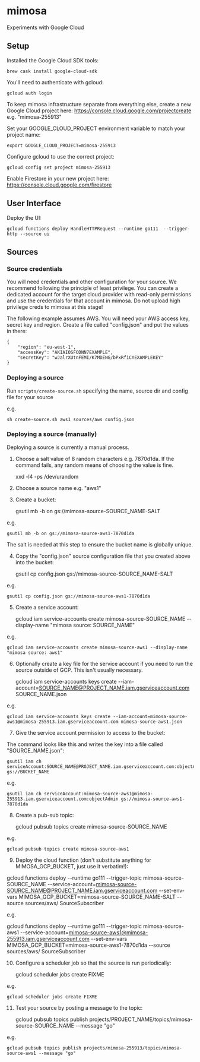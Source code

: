 # mimosa

Experiments with Google Cloud

## Setup

Installed the Google Cloud SDK tools:

    brew cask install google-cloud-sdk

You'll need to authenticate with gcloud:

    gcloud auth login

To keep mimosa infrastructure separate from everything else, create a new Google Cloud project here: https://console.cloud.google.com/projectcreate e.g. "mimosa-255913"

Set your GOOGLE_CLOUD_PROJECT environment variable to match your project name:

    export GOOGLE_CLOUD_PROJECT=mimosa-255913

Configure gcloud to use the correct project:

    gcloud config set project mimosa-255913

Enable Firestore in your new project here: https://console.cloud.google.com/firestore

## User Interface

Deploy the UI:

    gcloud functions deploy HandleHTTPRequest --runtime go111  --trigger-http --source ui

## Sources

### Source credentials

You will need credentials and other configuration for your source. We recommend following the principle of least privilege. You can create a dedicated account for the target cloud provider with read-only permissions and use the credentials for that account in mimosa. Do not upload high privilege creds to mimosa at this stage!


The following example assumes AWS. You will need your AWS access key, secret key and region. Create a file called "config.json" and put the values in there:

```
{
    "region": "eu-west-1",
    "accessKey": "AKIAIOSFODNN7EXAMPLE",
    "secretKey": "wJalrXUtnFEMI/K7MDENG/bPxRfiCYEXAMPLEKEY"
}
```

### Deploying a source

Run `scripts/create-source.sh` specifying the name, source dir and config file for your source

e.g.

    sh create-source.sh aws1 sources/aws config.json

### Deploying a source (manually)

Deploying a source is currently a manual process.

1) Choose a salt value of 8 random characters e.g. 7870d1da. If the command fails, any random means of choosing the value is fine.

    xxd -l4 -ps /dev/urandom

2) Choose a source name e.g. "aws1"

3) Create a bucket:

    gsutil mb -b on gs://mimosa-source-SOURCE_NAME-SALT

e.g.

    gsutil mb -b on gs://mimosa-source-aws1-7870d1da

The salt is needed at this step to ensure the bucket name is globally unique.

4) Copy the "config.json" source configuration file that you created above into the bucket:

    gsutil cp config.json gs://mimosa-source-SOURCE_NAME-SALT

e.g.

    gsutil cp config.json gs://mimosa-source-aws1-7870d1da

5) Create a service account:

    gcloud iam service-accounts create mimosa-source-SOURCE_NAME --display-name "mimosa source: SOURCE_NAME"

e.g.

    gcloud iam service-accounts create mimosa-source-aws1 --display-name "mimosa source: aws1"

6) Optionally create a key file for the service account if you need to run the source outside of GCP. This isn't usually necessary.

    gcloud iam service-accounts keys create --iam-account=SOURCE_NAME@PROJECT_NAME.iam.gserviceaccount.com SOURCE_NAME.json

e.g.

    gcloud iam service-accounts keys create --iam-account=mimosa-source-aws1@mimosa-255913.iam.gserviceaccount.com mimosa-source-aws1.json

7) Give the service account permission to access to the bucket:

The command looks like this and writes the key into a file called "SOURCE_NAME.json":

    gsutil iam ch serviceAccount:SOURCE_NAME@PROJECT_NAME.iam.gserviceaccount.com:objectAdmin gs://BUCKET_NAME

e.g.

    gsutil iam ch serviceAccount:mimosa-source-aws1@mimosa-255913.iam.gserviceaccount.com:objectAdmin gs://mimosa-source-aws1-7870d1da

8) Create a pub-sub topic:

    gcloud pubsub topics create mimosa-source-SOURCE_NAME

e.g.

    gcloud pubsub topics create mimosa-source-aws1

9) Deploy the cloud function (don't substitute anything for MIMOSA_GCP_BUCKET, just use it verbatim!):

gcloud functions deploy --runtime go111 --trigger-topic mimosa-source-SOURCE_NAME --service-account=mimosa-source-SOURCE_NAME@PROJECT_NAME.iam.gserviceaccount.com --set-env-vars MIMOSA_GCP_BUCKET=mimosa-source-SOURCE_NAME-SALT --source sources/aws/ SourceSubscriber

e.g.

gcloud functions deploy --runtime go111 --trigger-topic mimosa-source-aws1 --service-account=mimosa-source-aws1@mimosa-255913.iam.gserviceaccount.com --set-env-vars MIMOSA_GCP_BUCKET=mimosa-source-aws1-7870d1da --source sources/aws/ SourceSubscriber


10) Configure a scheduler job so that the source is run periodically:

    gcloud scheduler jobs create FIXME

e.g.

    gcloud scheduler jobs create FIXME

11) Test your source by posting a message to the topic:

    gcloud pubsub topics publish projects/PROJECT_NAME/topics/mimosa-source-SOURCE_NAME --message "go"

e.g.

    gcloud pubsub topics publish projects/mimosa-255913/topics/mimosa-source-aws1 --message "go"
